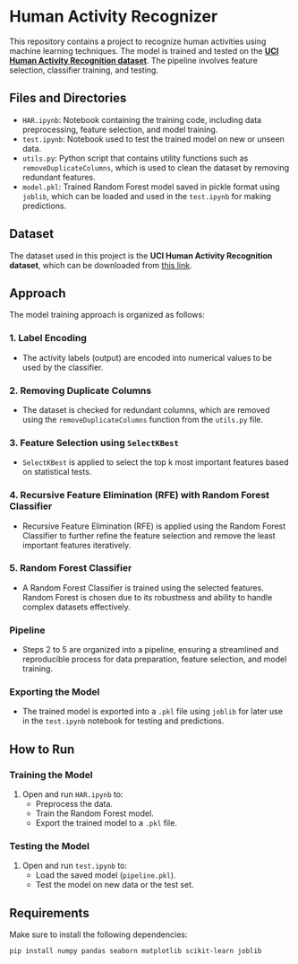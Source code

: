 # Human Activity Recognizer

This repository contains a project to recognize human activities using machine learning techniques. The model is trained and tested on the **[UCI Human Activity Recognition dataset](https://www.kaggle.com/datasets/uciml/human-activity-recognition-with-smartphones)**. The pipeline involves feature selection, classifier training, and testing.

## Files and Directories

- `HAR.ipynb`: Notebook containing the training code, including data preprocessing, feature selection, and model training.
- `test.ipynb`: Notebook used to test the trained model on new or unseen data.
- `utils.py`: Python script that contains utility functions such as `removeDuplicateColumns`, which is used to clean the dataset by removing redundant features.
- `model.pkl`: Trained Random Forest model saved in pickle format using `joblib`, which can be loaded and used in the `test.ipynb` for making predictions.

## Dataset

The dataset used in this project is the **UCI Human Activity Recognition dataset**, which can be downloaded from [this link](https://www.kaggle.com/datasets/uciml/human-activity-recognition-with-smartphones).

## Approach

The model training approach is organized as follows:

### 1. Label Encoding
- The activity labels (output) are encoded into numerical values to be used by the classifier.

### 2. Removing Duplicate Columns
- The dataset is checked for redundant columns, which are removed using the `removeDuplicateColumns` function from the `utils.py` file.

### 3. Feature Selection using `SelectKBest`
- `SelectKBest` is applied to select the top k most important features based on statistical tests.

### 4. Recursive Feature Elimination (RFE) with Random Forest Classifier
- Recursive Feature Elimination (RFE) is applied using the Random Forest Classifier to further refine the feature selection and remove the least important features iteratively.

### 5. Random Forest Classifier
- A Random Forest Classifier is trained using the selected features. Random Forest is chosen due to its robustness and ability to handle complex datasets effectively.

### Pipeline
- Steps 2 to 5 are organized into a pipeline, ensuring a streamlined and reproducible process for data preparation, feature selection, and model training.
  
### Exporting the Model
- The trained model is exported into a `.pkl` file using `joblib` for later use in the `test.ipynb` notebook for testing and predictions.

## How to Run

### Training the Model
1. Open and run `HAR.ipynb` to:
   - Preprocess the data.
   - Train the Random Forest model.
   - Export the trained model to a `.pkl` file.

### Testing the Model
1. Open and run `test.ipynb` to:
   - Load the saved model (`pipeline.pkl`).
   - Test the model on new data or the test set.
   
## Requirements

Make sure to install the following dependencies:

```bash
pip install numpy pandas seaborn matplotlib scikit-learn joblib
